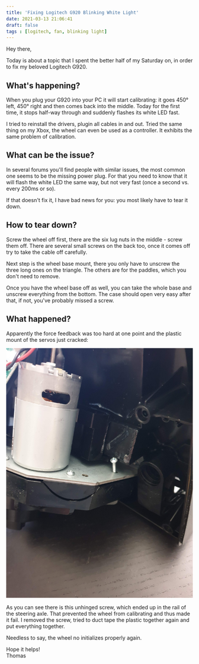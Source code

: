 ```yaml
---
title: 'Fixing Logitech G920 Blinking White Light'
date: 2021-03-13 21:06:41
draft: false
tags : [logitech, fan, blinking light]
---
```


Hey there,

Today is about a topic that I spent the better half of my Saturday on, in order to fix my beloved Logitech G920.

## What's happening?

When you plug your G920 into your PC it will start calibrating: it goes 450° left, 450° right and then comes back into the middle. 
Today for the first time, it stops half-way through and suddenly flashes its white LED fast.

I tried to reinstall the drivers, plugin all cables in and out. Tried the same thing on my Xbox, the wheel can even be used as a controller. 
It exhibits the same problem of calibration.

## What can be the issue?

In several forums you'll find people with similar issues, the most common one seems to be the missing power plug. For that you need to know that it will flash the white LED the same way, but not very fast (once a second vs. every 200ms or so). 

If that doesn't fix it, I have bad news for you: you most likely have to tear it down.

## How to tear down?

Screw the wheel off first, there are the six lug nuts in the middle - screw them off. There are several small screws on the back too, once it comes off try to take the cable off carefully.

Next step is the wheel base mount, there you only have to unscrew the three long ones on the triangle. The others are for the paddles, which you don't need to remove.

Once you have the wheel base off as well, you can take the whole base and unscrew everything from the bottom. The case should open very easy after that, if not, you've probably missed a screw.

## What happened?

Apparently the force feedback was too hard at one point and the plastic mount of the servos just cracked:

![broken plastic](assets/20210313_204906.jpg)

As you can see there is this unhinged screw, which ended up in the rail of the steering axle. That prevented the wheel from calibrating and thus made it fail. 
I removed the screw, tried to duct tape the plastic together again and put everything together.

Needless to say, the wheel no initializes properly again.

Hope it helps!  
Thomas
